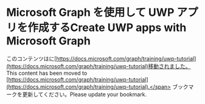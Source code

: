 # <a name="create-uwp-apps-with-microsoft-graph"></a><span data-ttu-id="b0f20-101">Microsoft Graph を使用して UWP アプリを作成する</span><span class="sxs-lookup"><span data-stu-id="b0f20-101">Create UWP apps with Microsoft Graph</span></span>

<span data-ttu-id="b0f20-102">このコンテンツはに[https://docs.microsoft.com/graph/training/uwp-tutorial](https://docs.microsoft.com/graph/training/uwp-tutorial)移動されました。</span><span class="sxs-lookup"><span data-stu-id="b0f20-102">This content has been moved to [https://docs.microsoft.com/graph/training/uwp-tutorial](https://docs.microsoft.com/graph/training/uwp-tutorial).</span></span> <span data-ttu-id="b0f20-103">ブックマークを更新してください。</span><span class="sxs-lookup"><span data-stu-id="b0f20-103">Please update your bookmark.</span></span>
